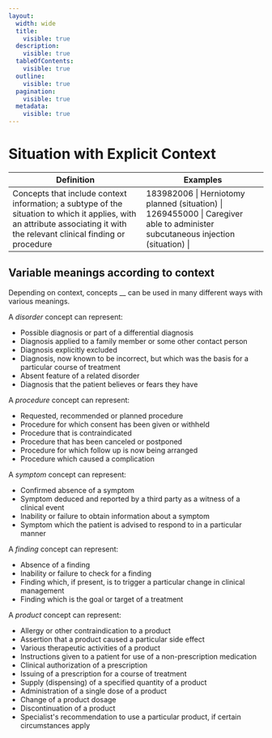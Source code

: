 ```yaml
---
layout:
  width: wide
  title:
    visible: true
  description:
    visible: true
  tableOfContents:
    visible: true
  outline:
    visible: true
  pagination:
    visible: true
  metadata:
    visible: true
---
```


# Situation with Explicit Context



| Definition | Examples |
|---|---|
| Concepts that include context information; a subtype of the situation to which it applies, with an attribute associating it with the relevant clinical finding or procedure | 183982006 \| Herniotomy planned (situation) \| 1269455000 \| Caregiver able to administer subcutaneous injection (situation) \| |

## Variable meanings according to context 

Depending on context, concepts __ can be used in many different ways with various meanings.

A  _disorder_ concept can represent:

  * Possible diagnosis or part of a differential diagnosis
  * Diagnosis applied to a family member or some other contact person
  * Diagnosis explicitly excluded
  * Diagnosis, now known to be incorrect, but which was the basis for a particular course of treatment
  * Absent feature of a related disorder
  * Diagnosis that the patient believes or fears they have

A  _procedure_ concept can represent:

  * Requested, recommended or planned procedure
  * Procedure for which consent has been given or withheld
  * Procedure that is contraindicated
  * Procedure that has been canceled or postponed
  * Procedure for which follow up is now being arranged
  * Procedure which caused a complication

A  _symptom_ concept can represent:

  * Confirmed absence of a symptom
  * Symptom deduced and reported by a third party as a witness of a clinical event
  * Inability or failure to obtain information about a symptom
  * Symptom which the patient is advised to respond to in a particular manner

A  _finding_ concept can represent:

  * Absence of a finding
  * Inability or failure to check for a finding
  * Finding which, if present, is to trigger a particular change in clinical management
  * Finding which is the goal or target of a treatment

A  _product_ concept can represent:

  * Allergy or other contraindication to a product
  * Assertion that a product caused a particular side effect
  * Various therapeutic activities of a product
  * Instructions given to a patient for use of a non-prescription medication
  * Clinical authorization of a prescription
  * Issuing of a prescription for a course of treatment
  * Supply (dispensing) of a specified quantity of a product
  * Administration of a single dose of a product
  * Change of a product dosage
  * Discontinuation of a product
  * Specialist's recommendation to use a particular product, if certain circumstances apply

